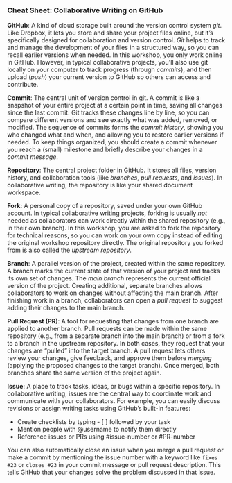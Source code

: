 ### Cheat Sheet: Collaborative Writing on GitHub

**GitHub**:  A kind of cloud storage built around the version control system *git*. 
Like Dropbox, it lets you store and share your project files online, but it’s specifically designed for collaboration and version control.
*Git* helps to track and manage the development of your files in a structured way, so you can recall earlier versions when needed. 
In this workshop, you only work online in GitHub. 
However, in typical collaborative projects, you'll also use git locally on your computer to track progress (through *commits*), and then upload (*push*) your current version to GitHub so others can access and contribute.

**Commit**: The central unit of version control in git. 
A commit is like a snapshot of your entire project at a certain point in time, saving all changes since the last commit. 
Git tracks these changes line by line, so you can compare different versions and see exactly what was added, removed, or modified. 
The sequence of commits forms the *commit history*, showing you who changed what and when, and allowing you to restore earlier versions if needed. 
To keep things organized, you should create a commit whenever you reach a (small) milestone and briefly describe your changes in a *commit message*. 

**Repository**: The central project folder in GitHub.
It stores all files, version history, and collaboration tools (like *branches*, *pull requests*, and *issues*).
In collaborative writing, the repository is like your shared document workspace. 

**Fork**: A personal copy of a repository, saved under your own GitHub account.
In typical collaborative writing projects, forking is usually *not* needed as collaborators can work directly within the shared repository (e.g., in their own branch).
In this workshop, you are asked to fork the repository for technical reasons, so you can work on your own copy instead of editing the original workshop repository directly.
The original repository you forked from is also called the *upstream repository*.

**Branch**: A parallel version of the project, created within the same repository.
A branch marks the current state of that version of your project and tracks its own set of changes. 
The *main branch* represents the current official version of the project.
Creating additional, separate branches allows collaborators to work on changes without affecting the main branch. 
After finishing work in a branch, collaborators can open a *pull request* to suggest adding their changes to the main branch.


**Pull Request (PR)**: A tool for requesting that changes from one branch are applied to another branch. 
Pull requests can be made within the same repository (e.g., from a separate branch into the main branch) or from a fork to a branch in the upstream repository.
In both cases, they request that your changes are “pulled” into the target branch.
A pull request lets others review your changes, give feedback, and approve them before *merging* (applying the proposed changes to the target branch). 
Once merged, both branches share the same version of the project again.

**Issue**: A place to track tasks, ideas, or bugs within a specific repository.
In collaborative writing, issues are the central way to coordinate work and communicate with your collaborators.
For example, you can easily discuss revisions or assign writing tasks using GitHub’s built-in features:

- Create checklists by typing - [ ] followed by your task
- Mention people with @username to notify them directly
- Reference issues or PRs using #issue-number or #PR-number

You can also automatically close an issue when you merge a pull request or make a commit by mentioning the issue number with a keyword like `fixes #23` or `closes #23` in your commit message or pull request description. This tells GitHub that your changes solve the problem discussed in that issue.

